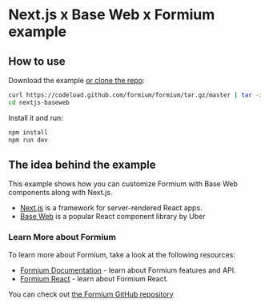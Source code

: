 # Next.js x Base Web x Formium example

## How to use

Download the example [or clone the repo](https://github.com/formium/formium):

```sh
curl https://codeload.github.com/formium/formium/tar.gz/master | tar -xz --strip=2  formium-master/examples/nextjs-baseweb
cd nextjs-baseweb
```

Install it and run:

```sh
npm install
npm run dev
```

## The idea behind the example

This example shows how you can customize Formium with Base Web components along with Next.js.

- [Next.js](https://github.com/zeit/next.js) is a framework for server-rendered React apps.
- [Base Web](https://github.com/uber/baseweb) is a popular React component library by Uber

### Learn More about Formium

To learn more about Formium, take a look at the following resources:

- [Formium Documentation](https://formium.io/docs) - learn about Formium features and API.
- [Formium React](https://formium.io/docs/react) - learn about Formium React.

You can check out [the Formium GitHub repository](https://github.com/formium/formium)

